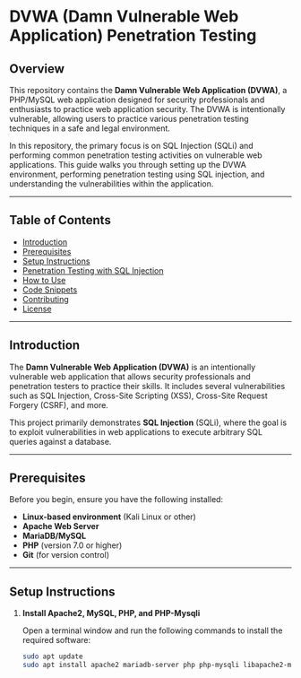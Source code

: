 # DVWA (Damn Vulnerable Web Application) Penetration Testing

## Overview

This repository contains the **Damn Vulnerable Web Application (DVWA)**, a PHP/MySQL web application designed for security professionals and enthusiasts to practice web application security. The DVWA is intentionally vulnerable, allowing users to practice various penetration testing techniques in a safe and legal environment.

In this repository, the primary focus is on SQL Injection (SQLi) and performing common penetration testing activities on vulnerable web applications. This guide walks you through setting up the DVWA environment, performing penetration testing using SQL injection, and understanding the vulnerabilities within the application.

---

## Table of Contents

- [Introduction](#introduction)
- [Prerequisites](#prerequisites)
- [Setup Instructions](#setup-instructions)
- [Penetration Testing with SQL Injection](#penetration-testing-with-sql-injection)
- [How to Use](#how-to-use)
- [Code Snippets](#code-snippets)
- [Contributing](#contributing)
- [License](#license)

---

## Introduction

The **Damn Vulnerable Web Application (DVWA)** is an intentionally vulnerable web application that allows security professionals and penetration testers to practice their skills. It includes several vulnerabilities such as SQL Injection, Cross-Site Scripting (XSS), Cross-Site Request Forgery (CSRF), and more.

This project primarily demonstrates **SQL Injection** (SQLi), where the goal is to exploit vulnerabilities in web applications to execute arbitrary SQL queries against a database.

---

## Prerequisites

Before you begin, ensure you have the following installed:

- **Linux-based environment** (Kali Linux or other)
- **Apache Web Server**
- **MariaDB/MySQL**
- **PHP** (version 7.0 or higher)
- **Git** (for version control)

---

## Setup Instructions

1. **Install Apache2, MySQL, PHP, and PHP-Mysqli**

   Open a terminal window and run the following commands to install the required software:

   ```bash
   sudo apt update
   sudo apt install apache2 mariadb-server php php-mysqli libapache2-mod-php
 
